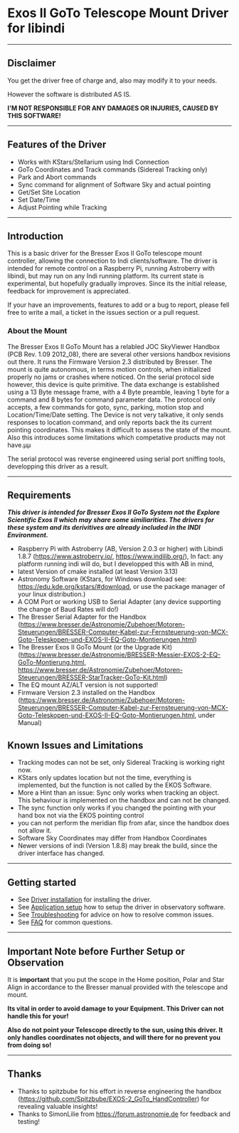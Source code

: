# Exos II GoTo Telescope Mount Driver for libindi

---

## Disclaimer
You get the driver free of charge and, also may modify it to your needs.

However the software is distributed AS IS.

**I'M NOT RESPONSIBLE FOR ANY DAMAGES OR INJURIES, CAUSED BY THIS SOFTWARE!**

---

## Features of the Driver
- Works with KStars/Stellarium using Indi Connection
- GoTo Coordinates and Track commands (Sidereal Tracking only)
- Park and Abort commands
- Sync command for alignment of Software Sky and actual pointing
- Get/Set Site Location
- Set Date/Time
- Adjust Pointing while Tracking

---

## Introduction
This is a basic driver for the Bresser Exos II GoTo telescope mount controller, allowing the connection to Indi clients/software.
The driver is intended for remote control on a Raspberry Pi, running Astroberry with libindi, but may run on any Indi running platform.
Its current state is experimental, but hopefully gradually improves.
Since its the initial release, feedback for improvement is appreciated.

If your have an improvements, features to add or a bug to report, please fell free to write a mail, a ticket in the issues section or a pull request.

### About the Mount
The Bresser Exos II GoTo Mount has a relabled JOC SkyViewer Handbox (PCB Rev. 1.09 2012_08), there are several other versions handbox revisions out there.
It runs the Firmware Version 2.3 distributed by Bresser.
The mount is quite autonomous, in terms motion controls, when initialized properly no jams or crashes where noticed.
On the serial protocol side however, this device is quite primitive. 
The data exchange is established using a 13 Byte message frame, with a 4 Byte preamble, leaving 1 byte for a command and 8 bytes for command parameter data.
The protocol only accepts, a few commands for goto, sync, parking, motion stop and Location/Time/Date setting.
The Device is not very talkative, it only sends responses to location command, and only reports back the its current pointing coordinates.
This makes it difficult to assess the state of the mount.
Also this introduces some limitations which competative products may not have.µµ

The serial protocol was reverse engineered using serial port sniffing tools, developping this driver as a result. 

---

## Requirements
***This driver is intended for Bresser Exos II GoTo System not the Explore Scientific Exos II which may share some similiarities. The drivers for these system and its derivitives are already included in the INDI Environment.***

- Raspberry Pi with Astroberry (AB, Version 2.0.3 or higher) with Libindi 1.8.7 (https://www.astroberry.io/, https://www.indilib.org/), In fact: any platform running indi will do, but I developped this with AB in mind,
- latest Version of cmake installed (at least Version 3.13)
- Astronomy Software (KStars, for Windows download see: https://edu.kde.org/kstars/#download, or use the package manager of your linux distribution.)
- A COM Port or working USB to Serial Adapter (any device supporting the change of Baud Rates will do!)
- The Bresser Serial Adapter for the Handbox (https://www.bresser.de/Astronomie/Zubehoer/Motoren-Steuerungen/BRESSER-Computer-Kabel-zur-Fernsteuerung-von-MCX-Goto-Teleskopen-und-EXOS-II-EQ-Goto-Montierungen.html)
- The Bresser Exos II GoTo Mount (or the Upgrade Kit) (https://www.bresser.de/Astronomie/BRESSER-Messier-EXOS-2-EQ-GoTo-Montierung.html, https://www.bresser.de/Astronomie/Zubehoer/Motoren-Steuerungen/BRESSER-StarTracker-GoTo-Kit.html)
- The EQ mount AZ/ALT version is not supported!
- Firmware Version 2.3 installed on the Handbox (https://www.bresser.de/Astronomie/Zubehoer/Motoren-Steuerungen/BRESSER-Computer-Kabel-zur-Fernsteuerung-von-MCX-Goto-Teleskopen-und-EXOS-II-EQ-Goto-Montierungen.html, under Manual)

## Known Issues and Limitations
- Tracking modes can not be set, only Sidereal Tracking is working right now.
- KStars only updates location but not the time, everything is implemented, but the function is not called by the EKOS Software.
- More a Hint than an issue: Sync only works when tracking an object. This behaviour is implemented on the handbox and can not be changed.
- The sync function only works if you changed the pointing with your hand box not via the EKOS pointing control
- you can not perform the meridian flip from afar, since the handbox does not allow it.
- Software Sky Coordinates may differ from Handbox Coordinates
- Newer versions of indi (Version 1.8.8) may break the build, since the driver interface has changed.

---

## Getting started

- See [Driver installation](Documentation/Installation.md) for installing  the driver.
- See [Application setup](Documentation/ApplicationSetup.md) how to setup the driver in observatory software.
- See [Troubleshooting](Documentation/Troubleshooting.md) for advice on how to resolve common issues.
- See [FAQ](Documentation/FAQ.md) for common questions.
---

## Important Note before Further Setup or Observation
It is **important** that you put the scope in the Home position, Polar and Star Align in accordance to the Bresser manual provided with the telescope and mount.

**Its vital in order to avoid damage to your Equipment. This Driver can not handle this for your!**

**Also do not point your Telescope directly to the sun, using this driver. It only handles coordinates not objects, and will there for no prevent you from doing so!**

---

## Thanks
- Thanks to spitzbube for his effort in reverse engineering the handbox (https://github.com/Spitzbube/EXOS-2_GoTo_HandController) for revealing valuable insights!
- Thanks to SimonLilie from https://forum.astronomie.de for feedback and testing!

